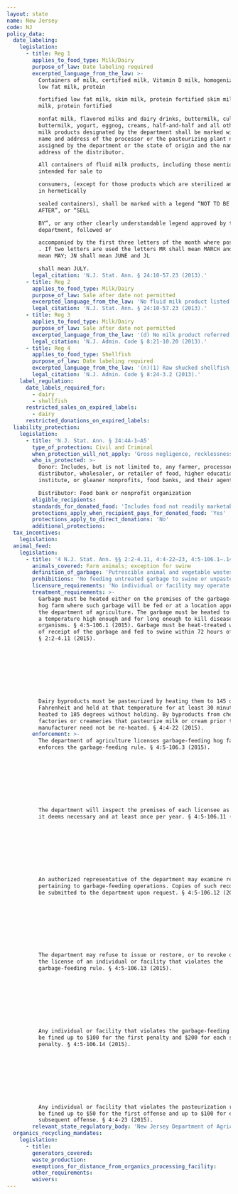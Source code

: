 ```yaml
---
layout: state
name: New Jersey
code: NJ
policy_data:
  date_labeling:
    legislation:
      - title: Reg 1
        applies_to_food_type: Milk/Dairy
        purpose_of_law: Date labeling required
        excerpted_language_from_the_law: >-
          Containers of milk, certified milk, Vitamin D milk, homogenized milk,
          low fat milk, protein

          fortified low fat milk, skim milk, protein fortified skim milk, nonfat
          milk, protein fortified

          nonfat milk, flavored milks and dairy drinks, buttermilk, cultured
          buttermilk, yogurt, eggnog, creams, half-and-half and all other fluid
          milk products designated by the department shall be marked with the
          name and address of the processor or the pasteurizing plant number as
          assigned by the department or the state of origin and the name and
          address of the distributor.

          All containers of fluid milk products, including those mentioned above,
          intended for sale to

          consumers, (except for those products which are sterilized and packaged
          in hermetically

          sealed containers), shall be marked with a legend “NOT TO BE SOLD
          AFTER”, or “SELL

          BY”, or any other clearly understandable legend approved by the
          department, followed or

          accompanied by the first three letters of the month where possible . .
          . If two letters are used the letters MR shall mean MARCH and MY shall
          mean MAY; JN shall mean JUNE and JL

          shall mean JULY.
        legal_citation: 'N.J. Stat. Ann. § 24:10-57.23 (2013).'
      - title: Reg 2
        applies_to_food_type: Milk/Dairy
        purpose_of_law: Sale after date not permitted
        excerpted_language_from_the_law: 'No fluid milk product listed in this section shall be sold or offered for sale after 11:59 p.m. of the date appearing on the containers so marked.'
        legal_citation: 'N.J. Stat. Ann. § 24:10-57.23 (2013).'
      - title: Reg 3
        applies_to_food_type: Milk/Dairy
        purpose_of_law: Sale after date not permitted
        excerpted_language_from_the_law: '(d) No milk product referred to in this regulation shall be sold or offered for sale after 11:59 P.M. of the date appearing on the package or container. Products delivered prior to the “shelflife expiration date” may be consumed on the premises beyond the date appearing thereon.'
        legal_citation: 'N.J. Admin. Code § 8:21-10.20 (2013).'
      - title: Reg 4
        applies_to_food_type: Shellfish
        purpose_of_law: Date labeling required
        excerpted_language_from_the_law: '(n)(1) Raw shucked shellfish, packaging and identification requirements include the following: . . . ii. The “sell by” date for packages with a capacity of less than one-half gallon or the date shucked for packages with a capacity of one-half gallon or more.'
        legal_citation: 'N.J. Admin. Code § 8:24-3.2 (2013).'
    label_regulation:
      date_labels_required_for:
        - dairy
        - shellfish
      restricted_sales_on_expired_labels:
        - dairy
      restricted_donations_on_expired_labels:
  liability_protection:
    legislation:
      - title: 'N.J. Stat. Ann. § 24:4A-1—A5'
        type_of_protection: Civil and Criminal
        when_protection_will_not_apply: 'Gross negligence, recklessness, or knowing misconduct'
        who_is_protected: >-
          Donor: Includes, but is not limited to, any farmer, processor,
          distributor, wholesaler, or retailer of food, higher education
          institute, or gleaner nonprofits, food banks, and their agents<br>

          Distributor: Food bank or nonprofit organization
        eligible_recipients:
        standards_for_donated_food: 'Includes food not readily marketable due to appearance, freshness, grade, or surplus'
        protections_apply_when_recipient_pays_for_donated_food: 'Yes'
        protections_apply_to_direct_donations: 'No'
        additional_protections:
  tax_incentives:
    legislation:
  animal_feed:
    legislation:
      - title: '4 N.J. Stat. Ann. §§ 2:2-4.11, 4:4-22–23, 4:5-106.1–.14 (2015)'
        animals_covered: Farm animals; exception for swine
        definition_of_garbage: 'Putrescible animal and vegetable wastes resulting from the handling, preparation, cooking and consumption of foods including animal carcasses or parts thereof; but the term “garbage” shall not apply to waste materials from slaughterhouses which go directly to rendering plants for processing. § 4:5-106.1 (2015).'
        prohibitions: 'No feeding untreated garbage to swine or unpasteurized dairy products to farm animals. Exception for individuals feeding household garbage to swine. §§ 4:5-106.1, .4; 4:4-22 (2015).'
        licensure_requirements: 'No individual or facility may operate a garbage-feeding hog farm without first obtaining an annual license. An individual who feeds household garbage to swine raised for the individual’s own use need not obtain a license. §§ 4:5-106.4, 4:5-106.7 (2015).'
        treatment_requirements: >-
          Garbage must be heated either on the premises of the garbage-feeding
          hog farm where such garbage will be fed or at a location approved by
          the department of agriculture. The garbage must be heated to
          a temperature high enough and for long enough to kill disease
          organisms. § 4:5-106.1 (2015). Garbage must be heat-treated within 48
          of receipt of the garbage and fed to swine within 72 hours of cooking.
          § 2:2-4.11 (2015).









          Dairy byproducts must be pasteurized by heating them to 145 degrees
          Fahrenheit and held at that temperature for at least 30 minutes, or
          heated to 185 degrees without holding. By byproducts from cheese
          factories or creameries that pasteurize milk or cream prior to
          manufacturer need not be re-heated. § 4:4-22 (2015).
        enforcement: >-
          The department of agriculture licenses garbage-feeding hog farms and
          enforces the garbage-feeding rule. § 4:5-106.3 (2015).









          The department will inspect the premises of each licensee as often as
          it deems necessary and at least once per year. § 4:5-106.11 (2015).









          An authorized representative of the department may examine records
          pertaining to garbage-feeding operations. Copies of such records shall
          be submitted to the department upon request. § 4:5-106.12 (2015).









          The department may refuse to issue or restore, or to revoke or suspend
          the license of an individual or facility that violates the
          garbage-feeding rule. § 4:5-106.13 (2015).









          Any individual or facility that violates the garbage-feeding rule will
          be fined up to $100 for the first penalty and $200 for each subsequent
          penalty. § 4:5-106.14 (2015).









          Any individual or facility that violates the pasteurization rule will
          be fined up to $50 for the first offense and up to $100 for each
          subsequent offense. § 4:4-23 (2015).
        relevant_state_regulatory_body: 'New Jersey Department of Agriculture (§ 4:5-106.3 (2015)), <a href="http://www.nj.gov/agriculture/" target="_blank">http://www.nj.gov/agriculture/</a>.'
  organics_recycling_mandates:
    legislation:
      - title:
        generators_covered:
        waste_production:
        exemptions_for_distance_from_organics_processing_facility:
        other_requirements:
        waivers:
---
```


